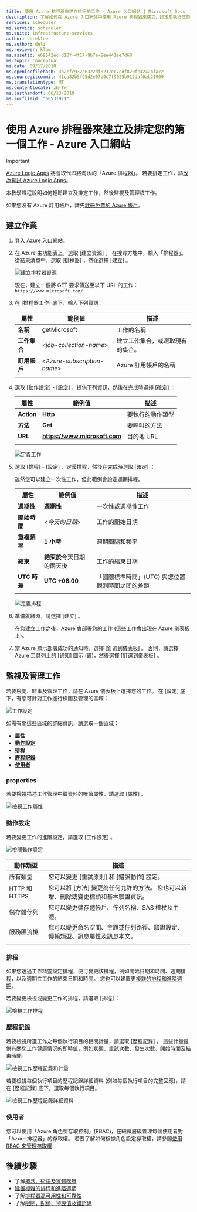 ```yaml
---
title: 使用 Azure 排程器來建立排定的工作 - Azure 入口網站 | Microsoft Docs
description: 了解如何在 Azure 入口網站中使用 Azure 排程器來建立、排定及執行您的第一個自動化工作
services: scheduler
ms.service: scheduler
ms.suite: infrastructure-services
author: derek1ee
ms.author: deli
ms.reviewer: klam
ms.assetid: e69542ec-d10f-4f17-9b7a-2ee441ee7d68
ms.topic: conceptual
ms.date: 09/17/2018
ms.openlocfilehash: 3b2cfc932c6322df8237ec7cdf820fc4242bfa72
ms.sourcegitcommit: 41ca82b5f95d2e07b0c7f9025b912daf0ab21909
ms.translationtype: MT
ms.contentlocale: zh-TW
ms.lasthandoff: 06/13/2019
ms.locfileid: "60531921"
---
```

# <a name="create-and-schedule-your-first-job-with-azure-scheduler---azure-portal"></a>使用 Azure 排程器來建立及排定您的第一個工作 - Azure 入口網站

> [!IMPORTANT]
> [Azure Logic Apps](../logic-apps/logic-apps-overview.md) 將會取代即將淘汰的「Azure 排程器」。 若要排定工作，請[改為嘗試 Azure Logic Apps](../scheduler/migrate-from-scheduler-to-logic-apps.md)。 

本教學課程說明如何輕鬆建立及排定工作，然後監視及管理該工作。 

如果您沒有 Azure 訂用帳戶，請先<a href="https://azure.microsoft.com/free/" target="_blank">註冊免費的 Azure 帳戶</a>。

## <a name="create-job"></a>建立作業

1. 登入 [Azure 入口網站](https://portal.azure.com/)。  

1. 在 Azure 主功能表上，選取 [建立資源]  。 在搜尋方塊中，輸入「排程器」。 從結果清單中，選取 [排程器]  ，然後選擇 [建立]  。

   ![建立排程器資源](./media/scheduler-get-started-portal/scheduler-v2-portal-marketplace-create.png)

   現在，建立一個將 GET 要求傳送至以下 URL 的工作：`https://www.microsoft.com/` 

1. 在 [排程器工作]  底下，輸入下列資訊：

   | 屬性 | 範例值 | 描述 |
   |----------|---------------|-------------| 
   | **名稱** | getMicrosoft | 工作的名稱 | 
   | **工作集合** | <*job-collection-name*> | 建立工作集合，或選取現有的集合。 | 
   | **訂用帳戶** | <*Azure-subscription-name*> | Azure 訂用帳戶的名稱 | 
   |||| 

1. 選取 [動作設定] - [設定]  ，提供下列資訊，然後在完成時選擇 [確定]  ：

   | 屬性 | 範例值 | 描述 |
   |----------|---------------|-------------| 
   | **Action** | **Http** | 要執行的動作類型 | 
   | **方法** | **Get** | 要呼叫的方法 | 
   | **URL** | **https://www.microsoft.com** | 目的地 URL | 
   |||| 
   
   ![定義工作](./media/scheduler-get-started-portal/scheduler-v2-portal-action-settings.png)

1. 選取 [排程] - [設定]  ，定義排程，然後在完成時選取 [確定]  ：

   雖然您可以建立一次性工作，但此範例會設定週期排程。

   | 屬性 | 範例值 | 描述 |
   |----------|---------------|-------------| 
   | **週期性** | **週期性** | 一次性或週期性工作 | 
   | **開始時間** | <*今天的日期*> | 工作的開始日期 | 
   | **重複頻率** | **1 小時** | 週期間隔和頻率 | 
   | **結束** | **結束於**今天日期的兩天後 | 工作的結束日期 | 
   | **UTC 時差** | **UTC +08:00** | 「國際標準時間」(UTC) 與您位置觀測時間之間的差距 | 
   |||| 

   ![定義排程](./media/scheduler-get-started-portal/scheduler-v2-portal-recurrence-schedule.png)

1. 準備就緒時，請選擇 [建立]  。

   在您建立工作之後，Azure 會部署您的工作 (這些工作會出現在 Azure 儀表板上)。 

1. 當 Azure 顯示部署成功的通知時，選擇 [釘選到儀表板]  。 否則，請選擇 Azure 工具列上的 [通知]  圖示 (鐘)，然後選擇 [釘選到儀表板]  。

## <a name="monitor-and-manage-jobs"></a>監視及管理工作

若要檢閱、監事及管理工作，請在 Azure 儀表板上選擇您的工作。 在 [設定]  底下，有您可針對工作進行檢閱及管理的區域：

![工作設定](./media/scheduler-get-started-portal/scheduler-v2-portal-job-overview-1.png)

如需有關這些區域的詳細資訊，請選取一個區域：

* [**屬性**](#properties)
* [**動作設定**](#action-settings)
* [**排程**](#schedule)
* [**歷程記錄**](#history)
* [**使用者**](#users)

<a name="properties"></a>

### <a name="properties"></a>properties

若要檢視描述工作管理中繼資料的唯讀屬性，請選取 [屬性]  。

![檢視工作屬性](./media/scheduler-get-started-portal/scheduler-v2-portal-job-properties.png)

<a name="action-settings"></a>

### <a name="action-settings"></a>動作設定

若要變更工作的進階設定，請選取 [工作設定]  。 

![檢閱動作設定](./media/scheduler-get-started-portal/scheduler-v2-portal-job-action-settings.png)

| 動作類型 | 描述 | 
|-------------|-------------| 
| 所有類型 | 您可以變更 [重試原則]  和 [錯誤動作]  設定。 | 
| HTTP 和 HTTPS | 您可以將 [方法]  變更為任何允許的方法。 您也可以新增、刪除或變更標頭和基本驗證資訊。 | 
| 儲存體佇列| 您可以變更儲存體帳戶、佇列名稱、SAS 權杖及主體。 | 
| 服務匯流排 | 您可以變更命名空間、主題或佇列路徑、驗證設定、傳輸類型、訊息屬性及訊息本文。 | 
||| 

<a name="schedule"></a>

### <a name="schedule"></a>排程

如果您透過工作精靈設定排程，便可變更該排程，例如開始日期和時間、週期排程，以及週期性工作的結束日期和時間。
您也可以建置更[複雜的排程和進階週期](scheduler-advanced-complexity.md)。

若要變更檢視或變更工作的排程，請選取 [排程]  ：

![檢視工作排程](./media/scheduler-get-started-portal/scheduler-v2-portal-job-schedule.png)

<a name="history"></a>

### <a name="history"></a>歷程記錄

若要檢視所選工作之每個執行項目的相關計量，請選取 [歷程記錄]  。 這些計量提供有關您工作健康情況的即時值，例如狀態、重試次數、發生次數、開始時間及結束時間。

![檢視工作歷程記錄和計量](./media/scheduler-get-started-portal/scheduler-v2-portal-job-history.png)

若要檢視每個執行項目的歷程記錄詳細資料 (例如每個執行項目的完整回應)，請在 [歷程記錄]  底下，選取每個執行項目。 

![檢視工作歷程記錄詳細資料](./media/scheduler-get-started-portal/scheduler-v2-portal-job-history-details.png)

<a name="users"></a>

### <a name="users"></a>使用者

您可以使用「Azure 角色型存取控制」(RBAC)，在細微層級管理每個使用者對「Azure 排程器」的存取權。 若要了解如何根據角色設定存取權，請參閱[使用 RBAC 來管理存取權](../role-based-access-control/role-assignments-portal.md)

## <a name="next-steps"></a>後續步驟

* 了解[概念、術語及實體階層](scheduler-concepts-terms.md)
* [建置複雜的排程和進階週期](scheduler-advanced-complexity.md)
* 了解[排程器高可用性和可靠性](scheduler-high-availability-reliability.md)
* 了解[限制、配額、預設值及錯誤碼](scheduler-limits-defaults-errors.md)
